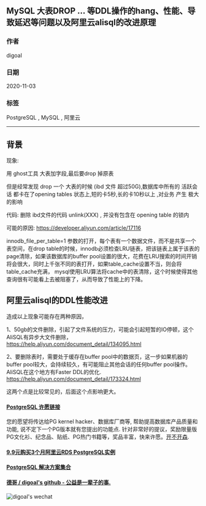## MySQL 大表DROP ... 等DDL操作的hang、性能、导致延迟等问题以及阿里云alisql的改进原理      
    
### 作者    
digoal    
    
### 日期    
2020-11-03    
    
### 标签    
PostgreSQL , MySQL , 阿里云    
    
----    
    
## 背景    
现象:     
    
用 ghost工具 大表加字段,最后要drop 掉原表    
    
但是经常发现 drop 一个 大表的时候 (ibd 文件 超过50G),数据库中所有的 活跃会话 都卡在了opening tables 状态上,短的卡5秒,长的卡10秒以上 ,对业务 产生 极大的影响    
    
代码:  删除 ibd文件的代码 unlink(XXX) , 并没有包含在 opening table 的锁内        
    
    
可能的原因: https://developer.aliyun.com/article/17116    
    
innodb_file_per_table=1 参数的打开，每个表有一个数据文件，而不是共享一个表空间，在drop table的时候，innodb必须检查LRU链表，把该链表上属于该表的page清除，如果该数据库的buffer pool设置的很大，花费在LRU搜索的时间开销将会很大，同时上千张不同的表打开，如果table_cache设置不当，则会将table_cache充满， mysql使用LRU算法将cache中的表清除，这个时候使得其他查询很有可能看上去被阻塞了，从而导致了性能上的下降。    
    
    
## 阿里云alisql的DDL性能改进    
    
造成以上现象可能存在两种原因，    
    
1、50gb的文件删除，引起了文件系统的压力，可能会引起短暂的IO停顿，这个AliSQL有异步大文件删除，https://help.aliyun.com/document_detail/134095.html    
    
2、要删除表时，需要处于缓存在buffer pool中的数据页，这一步如果机器的buffer pool较大，会持续较久，有可能阻止其他会话的任何buffer pool操作。AliSQL在这个地方有Faster DDL的优化.  https://help.aliyun.com/document_detail/173324.html    
    
这两个点是比较常见的，后面这个点影响更大。    
    
  
#### [PostgreSQL 许愿链接](https://github.com/digoal/blog/issues/76 "269ac3d1c492e938c0191101c7238216")
您的愿望将传达给PG kernel hacker、数据库厂商等, 帮助提高数据库产品质量和功能, 说不定下一个PG版本就有您提出的功能点. 针对非常好的提议，奖励限量版PG文化衫、纪念品、贴纸、PG热门书籍等，奖品丰富，快来许愿。[开不开森](https://github.com/digoal/blog/issues/76 "269ac3d1c492e938c0191101c7238216").  
  
  
#### [9.9元购买3个月阿里云RDS PostgreSQL实例](https://www.aliyun.com/database/postgresqlactivity "57258f76c37864c6e6d23383d05714ea")
  
  
#### [PostgreSQL 解决方案集合](https://yq.aliyun.com/topic/118 "40cff096e9ed7122c512b35d8561d9c8")
  
  
#### [德哥 / digoal's github - 公益是一辈子的事.](https://github.com/digoal/blog/blob/master/README.md "22709685feb7cab07d30f30387f0a9ae")
  
  
![digoal's wechat](../pic/digoal_weixin.jpg "f7ad92eeba24523fd47a6e1a0e691b59")
  
